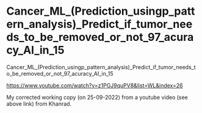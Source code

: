 # Cancer_ML_(Prediction_usingp_pattern_analysis)_Predict_if_tumor_needs_to_be_removed_or_not_97_acuracy_AI_in_15
Cancer_ML_(Prediction_usingp_pattern_analysis)_Predict_if_tumor_needs_to_be_removed_or_not_97_acuracy_AI_in_15

https://www.youtube.com/watch?v=z1PGJ9quPV8&list=WL&index=26

My corrected working copy (on 25-09-2022) from a youtube video (see above link) from Khanrad.